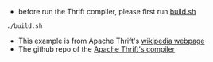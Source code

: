 - before run the Thrift compiler, please first run [build.sh](build.sh)

```
./build.sh
```
 
- This example is from Apache Thrift's [wikipedia webpage](https://en.wikipedia.org/wiki/Apache_Thrift)
- The github repo of the [Apache Thrift's compiler](https://github.com/apache/thrift)
 

